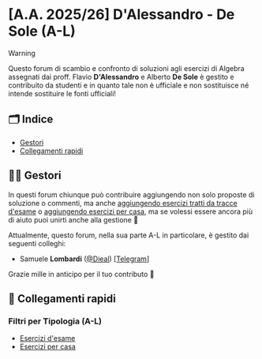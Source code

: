 # [A.A. 2025/26] D'Alessandro - De Sole (A-L)

> [!WARNING]
> Questo forum di scambio e confronto di soluzioni agli esercizi di Algebra assegnati dai proff. Flavio **D'Alessandro** e Alberto **De Sole** è gestito e contribuito da studenti e in quanto tale non è ufficiale e non sostituisce né intende sostituire le fonti ufficiali!

## 🗂 Indice

- [Gestori](#-gestori)
- [Collegamenti rapidi](#-collegamenti-rapidi)

## 👷‍♀️ Gestori

In questi forum chiunque può contribuire aggiungendo non solo proposte di soluzione o commenti, ma anche [aggiungendo esercizi tratti da tracce d'esame](../../../discussions/new?category=esami-a-l) o [aggiungendo esercizi per casa](../../../discussions/new?category=esercizi-a-l), ma se volessi essere ancora più di aiuto puoi unirti anche alla gestione 🙂

Attualmente, questo forum, nella sua parte A-L in particolare, è gestito dai seguenti colleghi:
- Samuele **Lombardi** ([@Dieal](https://github.com/Dieal)) [[Telegram](https://t.me/dieaaal)]

Grazie mille in anticipo per il tuo contributo 🙌

## 🔗 Collegamenti rapidi

### Filtri per Tipologia (A-L)

- [Esercizi d'esame](../../../discussions/categories/esami-a-l)
- [Esercizi per casa](../../../discussions/categories/esercizi-a-l)
